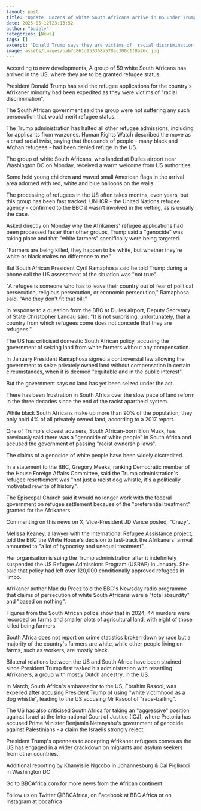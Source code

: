 ```yaml
---
layout: post
title: "Update: Dozens of white South Africans arrive in US under Trump refugee plan"
date: 2025-05-12T23:13:52
author: "badely"
categories: [News]
tags: []
excerpt: "Donald Trump says they are victims of 'racial discrimination', which is strongly denied by South Africa."
image: assets/images/bab7c861d953368a578ac300c1f8a26c.jpg
---
```


According to new developments, A group of 59 white South Africans has arrived in the US, where they are to be granted refugee status.

President Donald Trump has said the refugee applications for the country's Afrikaner minority had been expedited as they were victims of "racial discrimination".

The South African government said the group were not suffering any such persecution that would merit refugee status.

The Trump administration has halted all other refugee admissions, including for applicants from warzones. Human Rights Watch described the move as a cruel racial twist, saying that thousands of people - many black and Afghan refugees - had been denied refuge in the US.

The group of white South Africans, who landed at Dulles airport near Washington DC on Monday, received a warm welcome from US authorities.

Some held young children and waved small American flags in the arrival area adorned with red, white and blue balloons on the walls.

The processing of refugees in the US often takes months, even years, but this group has been fast tracked. UNHCR - the United Nations refugee agency - confirmed to the BBC it wasn't involved in the vetting, as is usually the case.

Asked directly on Monday why the Afrikaners' refugee applications had been processed faster than other groups, Trump said a "genocide" was taking place and that "white farmers" specifically were being targeted.

"Farmers are being killed, they happen to be white, but whether they're white or black makes no difference to me." 

But South African President Cyril Ramaphosa said he told Trump during a phone call the US assessment of the situation was "not true". 

"A refugee is someone who has to leave their country out of fear of political persecution, religious persecution, or economic persecution," Ramaphosa said. "And they don't fit that bill."

In response to a question from the BBC at Dulles airport, Deputy Secretary of State Christopher Landau said: "It is not surprising, unfortunately, that a country from which refugees come does not concede that they are refugees."

The US has criticised domestic South African policy, accusing the government of seizing land from white farmers without any compensation.

In January President Ramaphosa signed a controversial law allowing the government to seize privately owned land without compensation in certain circumstances, when it is deemed "equitable and in the public interest". 

But the government says no land has yet been seized under the act.

There has been frustration in South Africa over the slow pace of land reform in the three decades since the end of the racist apartheid system. 

While black South Africans make up more than 90% of the population, they only hold 4% of all privately owned land, according to a 2017 report.

One of Trump's closest advisers, South African-born Elon Musk, has previously said there was a "genocide of white people" in South Africa and accused the government of passing "racist ownership laws".

The claims of a genocide of white people have been widely discredited.

In a statement to the BBC, Gregory Meeks, ranking Democratic member of the House Foreign Affairs Committee, said the Trump administration's refugee resettlement was "not just a racist dog whistle, it's a politically motivated rewrite of history".

The Episcopal Church said it would no longer work with the federal government on refugee settlement because of the "preferential treatment" granted for the Afrikaners.

Commenting on this news on X, Vice-President JD Vance posted, "Crazy".

Melissa Keaney, a lawyer with the International Refugee Assistance project, told the BBC the White House's decision to fast-track the Afrikaners' arrival amounted to "a lot of hypocrisy and unequal treatment".

Her organisation is suing the Trump administration after it indefinitely suspended the US Refugee Admissions Program (USRAP) in January. She said that policy had left over 120,000 conditionally approved refugees in limbo.

Afrikaner author Max du Preez told the BBC's Newsday radio programme that claims of persecution of white South Africans were a "total absurdity" and "based on nothing".

Figures from the South African police show that in 2024, 44 murders were recorded on farms and smaller plots of agricultural land, with eight of those killed being farmers.

South Africa does not report on crime statistics broken down by race but a majority of the country's farmers are white, while other people living on farms, such as workers, are mostly black. 

Bilateral relations between the US and South Africa have been strained since President Trump first tasked his administration with resettling Afrikaners, a group with mostly Dutch ancestry, in the US.

In March, South Africa's ambassador to the US, Ebrahim Rasool, was expelled after accusing President Trump of using "white victimhood as a dog whistle", leading to the US accusing Mr Rasool of "race-baiting".

The US has also criticised South Africa for taking an "aggressive" position against Israel at the International Court of Justice (ICJ), where Pretoria has accused Prime Minister Benjamin Netanyahu's government of genocide against Palestinians - a claim the Israelis strongly reject. 

President Trump's openness to accepting Afrikaner refugees comes as the US has engaged in a wider crackdown on migrants and asylum seekers from other countries. 

Additional reporting by Khanyisile Ngcobo in Johannesburg & Cai Pigliucci in Washington DC

Go to BBCAfrica.com for more news from the African continent.

Follow us on Twitter @BBCAfrica, on Facebook at BBC Africa or on Instagram at bbcafrica

